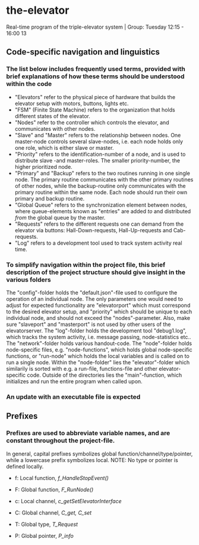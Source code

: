 # the-elevator
Real-time program of the triple-elevator system | Group: Tuesday 12:15 - 16:00 13

## Code-specific navigation and linguistics

### The list below includes frequently used terms, provided with brief explanations of how these terms should be understood within the code
- "Elevators" refer to the physical piece of hardware that builds the elevator setup with motors, buttons, lights etc.
- "FSM" (Finite State Machine) refers to the organization that holds different states of the elevator.
- "Nodes" refer to the controller which controls the elevator, and communicates with other nodes.
- "Slave" and "Master" refers to the relationship between nodes. One master-node controls several slave-nodes, i.e. each node holds only one role, which is either slave or master.
- "Priority" refers to the identification-number of a node, and is used to distribute slave -and master-roles. The smaller priority-number, the higher prioritized node.
- "Primary" and "Backup" refers to the two routines running in one single node. The primary routine communicates with the other primary routines of other nodes, while the backup-routine only communicates with the primary routine within the same node. Each node should run their own primary and backup routine.
- "Global Queue" refers to the synchronization element between nodes, where queue-elements known as "entries" are added *to* and distributed *from* the global queue by the master.
- "Requests" refers to the different requests one can demand from the elevator via buttons: Hall-Down-requests, Hall-Up-requests and Cab-requests.
- "Log" refers to a development tool used to track system activity real time.  

### To simplify navigation within the project file, this brief description of the project structure should give insight in the various folders  
The "config"-folder holds the "default.json"-file used to configure the operation of an individual node. The only parameters one would need to adjust for expected functionality are "elevatorport" which must correspond to the desired elevator setup, and "priority" which should be unique to each individual node, and should not exceed the "nodes"-parameter. Also, make sure "slaveport" and "masterport" is not used by other users of the elevatorserver. The "log"-folder holds the development tool "debug1.log", which tracks the system activity, i.e. message passing, node-statistics etc.. The "network"-folder holds various handout-code. The "node"-folder holds node-specific files, e.g. "node-functions", which holds global node-specific functions, or "run-node" which holds the local variables and is called on to run a single node. Within the "node-folder" lies the "elevator"-folder which similarily is sorted with e.g. a run-file, functions-file and other elevator-specific code. Outside of the directories lies the "main"-function, which initializes and run the entire program when called upon. 

### An update with an executable file is expected

## Prefixes
### Prefixes are used to abbreviate variable names, and are constant throughout the project-file.
In general, capital prefixes symbolizes global function/channel/type/pointer, while a lowercase prefix symbolizes local. NOTE: No type or pointer is defined locally.

- f: Local function, *f_HandleStopEvent()*
- F: Global function, *F_RunNode()*

- c: Local channel, *c_getSetElevatorInterface*
- C: Global channel, *C_get, C_set*

- T: Global type, *T_Request*

- P: Global pointer, *P_info*
